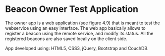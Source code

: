 
# Beacon Owner Test Application

The owner app is a web application (see figure 4.9) that is meant to test the webservice using an
easy interface. The web app basically allows to register a beacon using the remote service, and
modify its status. All the registered beacons are also saved locally on the client side.

App developed using:  HTML5, CSS3, jQuery, Bootstrap and CouchDB.





